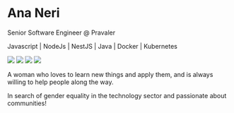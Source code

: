 # Ana Neri 

Senior Software Engineer @ Pravaler

Javascript | NodeJs | NestJS |  Java | Docker | Kubernetes

<div>
<a href="https://www.youtube.com/https://www.youtube.com/channel/UCBjoWT-P17Bl66D52RwqdGA" target="_blank"><img src="https://img.shields.io/badge/YouTube-FF0095?style=for-the-badge&logo=youtube&logoColor=white" target="_blank"></a>
<a href="https://instagram.com/ananeridev" target="_blank"><img src="https://img.shields.io/badge/-Instagram-FF0095?style=for-the-badge&logo=instagram&logoColor=white" target="_blank"></a>
<a href = "mailto:contato@neribia7@gmail.com"><img src="https://img.shields.io/badge/Gmail-FF0095?style=for-the-badge&logo=gmail&logoColor=white" target="_blank"></a>
<a href="https://www.linkedin.com/in/anabeatrizdev" target="_blank"><img src="https://img.shields.io/badge/-LinkedIn-FF0095?style=for-the-badge&logo=linkedin&logoColor=white" target="_blank"></a>   
</div>

A woman who loves to learn new things and apply them, and is always willing to help people along the way.

In search of gender equality in the technology sector and passionate about communities!
